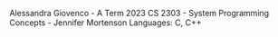 Alessandra Giovenco - A Term 2023
CS 2303 - System Programming Concepts - Jennifer Mortenson
Languages: C, C++
